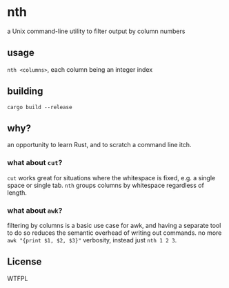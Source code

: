# nth

a Unix command-line utility to filter output by column numbers

## usage

`nth <columns>`, each column being an integer index

## building

`cargo build --release`

## why?

an opportunity to learn Rust, and to scratch a command line itch.

### what about `cut`?

`cut` works great for situations where the whitespace is fixed, e.g. a single space or single tab. `nth` groups columns by whitespace regardless of length.

### what about `awk`?

filtering by columns is a basic use case for awk, and having a separate tool to do so reduces the semantic overhead of writing out commands. no more `awk "{print $1, $2, $3}"` verbosity, instead just `nth 1 2 3`.

## License

WTFPL

